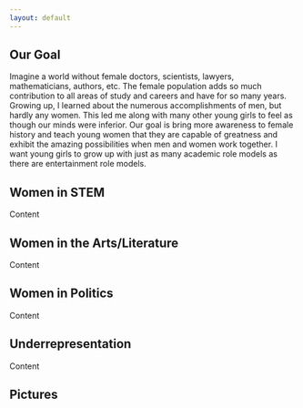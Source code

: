 ```yaml
---
layout: default
---
```


## Our Goal

Imagine a world without female doctors, scientists, lawyers, mathematicians, authors, etc. The female population adds so much contribution to all areas of study and careers and have for so many years. Growing up, I learned about the numerous accomplishments of men, but hardly any women. This led me along with many other young girls to feel as though our minds were inferior. Our goal is bring more awareness to female history and teach young women that they are capable of greatness and exhibit the amazing possibilities when men and women work together. I want young girls to grow up with just as many academic role models as there are entertainment role models. 

## Women in STEM

Content

## Women in the Arts/Literature

Content

## Women in Politics

Content

## Underrepresentation

Content

## Pictures
